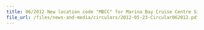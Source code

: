 ```yaml
---
title: 06/2012 New location code "MBCC" for Marina Bay Cruise Centre Singapore
file_url: /files/news-and-media/circulars/2012-05-23-Circular062012.pdf
---
```

